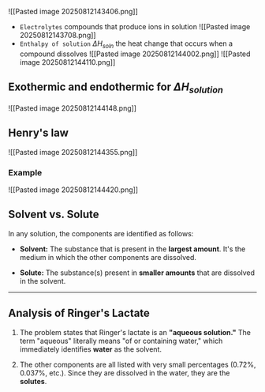 ![[Pasted image 20250812143406.png]]
* `Electrolytes` compounds that produce ions in solution
![[Pasted image 20250812143708.png]]
* `Enthalpy of solution` $\Delta H_{soln}$ the heat change that occurs when a compound dissolves
![[Pasted image 20250812144002.png]]
![[Pasted image 20250812144110.png]]
## Exothermic and endothermic for $\Delta H_{solution}$
![[Pasted image 20250812144148.png]]
## Henry's law
![[Pasted image 20250812144355.png]]

### Example
![[Pasted image 20250812144420.png]]

## Solvent vs. Solute
In any solution, the components are identified as follows:

* **Solvent:** The substance that is present in the **largest amount**. It's the medium in which the other components are dissolved.

* **Solute:** The substance(s) present in **smaller amounts** that are dissolved in the solvent.  

---
## Analysis of Ringer's Lactate

1. The problem states that Ringer's lactate is an **"aqueous solution."** The term "aqueous" literally means "of or containing water," which immediately identifies **water** as the solvent.

2. The other components are all listed with very small percentages (0.72%, 0.037%, etc.). Since they are dissolved in the water, they are the **solutes**. 
